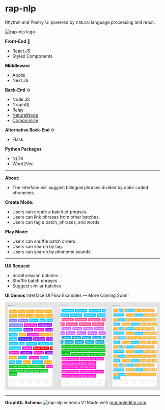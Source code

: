 # rap-nlp
Rhythm and Poetry UI powered by natural language processing and react.

![rap-nlp logo](https://github.com/moisestech/rap-nlp/blob/master/public/assets/rap-nlp_logo.png)

**Front-End** 🎨
- React.JS
- Styled Components

**Middleware**
- Apollo
- Next.JS

**Back-End** ⚙
- Node.JS
- GraphQL
- Relay
- [NaturalNode](https://github.com/NaturalNode/natural)
- [Compromise](https://github.com/spencermountain/compromise)

**Alternative Back-End** ⚙
- Flask

**Python Packages**
- NLTK
- Word2Vec


------------------------------------------------------------------------------------


**About:**
- The interface will suggest bilingual phrases divided by color coded phonemes.

**Create Mode:**
- Users can create a batch of phrases.
- Users can link phrases from other batches.
- Users can tag a batch, phrases, and words.

**Play Mode:**
- Users can shuffle batch orders.
- Users can search by tag.
- Users can search by phoneme sounds.


------------------------------------------------------------------------------------

**UX Request**
- Scroll session batches
- Shuffle batch phrases
- Suggest similar batches

**UI Demos**
Interface UI Flow Examples — More Coming Soon!

![rap-nlp Batch ui](https://raw.githubusercontent.com/Moises404/rapbot/master/rapbot.png)


------------------------------------------------------------------------------------

**GraphQL Schema**
![rap-nlp schema V1](https://raw.githubusercontent.com/moisestech/rap-nlp/master/public/assets/qraphql-schema-flow-v1.png)
Made with [graphqleditor.com ](graphqleditor.com)







